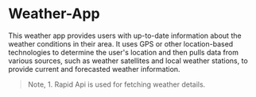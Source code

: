 # Weather-App
This weather app provides users with up-to-date information about the weather conditions in their area. It uses GPS or other location-based technologies to determine the user's location and then pulls data from various sources, such as weather satellites and local weather stations, to provide current and forecasted weather information.


>Note, 1. Rapid Api is used for fetching weather details.
